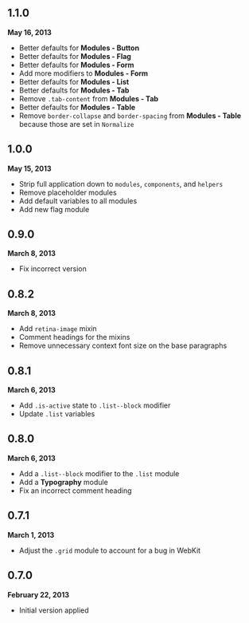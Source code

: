 ## 1.1.0
**May 16, 2013**

- Better defaults for **Modules - Button**
- Better defaults for **Modules - Flag**
- Better defaults for **Modules - Form**
- Add more modifiers to **Modules - Form**
- Better defaults for **Modules - List**
- Better defaults for **Modules - Tab**
- Remove `.tab-content` from **Modules - Tab**
- Better defaults for **Modules - Table**
- Remove `border-collapse` and `border-spacing` from **Modules - Table** because those are set in `Normalize`

## 1.0.0
**May 15, 2013**

- Strip full application down to `modules`, `components`, and `helpers`
- Remove placeholder modules
- Add default variables to all modules
- Add new flag module

## 0.9.0
**March 8, 2013**

- Fix incorrect version

## 0.8.2
**March 8, 2013**

- Add `retina-image` mixin
- Comment headings for the mixins
- Remove unnecessary context font size on the base paragraphs

## 0.8.1
**March 6, 2013**

- Add `.is-active` state to `.list--block` modifier
- Update `.list` variables

## 0.8.0
**March 6, 2013**

- Add a `.list--block` modifier to the `.list` module
- Add a **Typography** module
- Fix an incorrect comment heading

## 0.7.1
**March 1, 2013**

- Adjust the `.grid` module to account for a bug in WebKit

## 0.7.0
**February 22, 2013**

- Initial version applied
